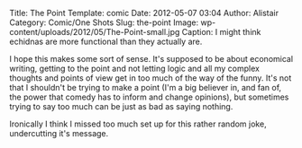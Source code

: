 Title: The Point
Template: comic
Date: 2012-05-07 03:04
Author: Alistair
Category: Comic/One Shots
Slug: the-point
Image: wp-content/uploads/2012/05/The-Point-small.jpg
Caption: I might think echidnas are more functional than they actually are.

I hope this makes some sort of sense. It's supposed to be about
economical writing, getting to the point and not letting logic and all
my complex thoughts and points of view get in too much of the way of the
funny. It's not that I shouldn't be trying to make a point (I'm a big
believer in, and fan of, the power that comedy has to inform and change
opinions), but sometimes trying to say too much can be just as bad as
saying nothing.

Ironically I think I missed too much set up for this rather random joke,
undercutting it's message.
